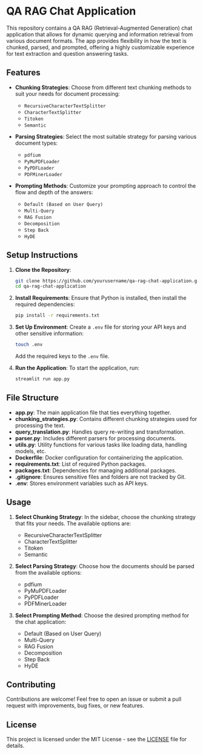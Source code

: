 # QA RAG Chat Application

This repository contains a QA RAG (Retrieval-Augmented Generation) chat application that allows for dynamic querying and information retrieval from various document formats. The app provides flexibility in how the text is chunked, parsed, and prompted, offering a highly customizable experience for text extraction and question answering tasks.

## Features

- **Chunking Strategies**: Choose from different text chunking methods to suit your needs for document processing:
    - `RecursiveCharacterTextSplitter`
    - `CharacterTextSplitter`
    - `Titoken`
    - `Semantic`

- **Parsing Strategies**: Select the most suitable strategy for parsing various document types:
    - `pdfium`
    - `PyMuPDFLoader`
    - `PyPDFLoader`
    - `PDFMinerLoader`

- **Prompting Methods**: Customize your prompting approach to control the flow and depth of the answers:
    - `Default (Based on User Query)`
    - `Multi-Query`
    - `RAG Fusion`
    - `Decomposition`
    - `Step Back`
    - `HyDE`

## Setup Instructions

1. **Clone the Repository**:
    ```bash
    git clone https://github.com/yourusername/qa-rag-chat-application.git
    cd qa-rag-chat-application
    ```

2. **Install Requirements**:
    Ensure that Python is installed, then install the required dependencies:
    ```bash
    pip install -r requirements.txt
    ```

3. **Set Up Environment**:
    Create a `.env` file for storing your API keys and other sensitive information:
    ```bash
    touch .env
    ```
    Add the required keys to the `.env` file.

4. **Run the Application**:
    To start the application, run:
    ```bash
    streamlit run app.py
    ```

## File Structure

- **app.py**: The main application file that ties everything together.
- **chunking_strategies.py**: Contains different chunking strategies used for processing the text.
- **query_translation.py**: Handles query re-writing and transformation.
- **parser.py**: Includes different parsers for processing documents.
- **utils.py**: Utility functions for various tasks like loading data, handling models, etc.
- **Dockerfile**: Docker configuration for containerizing the application.
- **requirements.txt**: List of required Python packages.
- **packages.txt**: Dependencies for managing additional packages.
- **.gitignore**: Ensures sensitive files and folders are not tracked by Git.
- **.env**: Stores environment variables such as API keys.

## Usage

1. **Select Chunking Strategy**: In the sidebar, choose the chunking strategy that fits your needs. The available options are:
    - RecursiveCharacterTextSplitter
    - CharacterTextSplitter
    - Titoken
    - Semantic

2. **Select Parsing Strategy**: Choose how the documents should be parsed from the available options:
    - pdfium
    - PyMuPDFLoader
    - PyPDFLoader
    - PDFMinerLoader

3. **Select Prompting Method**: Choose the desired prompting method for the chat application:
    - Default (Based on User Query)
    - Multi-Query
    - RAG Fusion
    - Decomposition
    - Step Back
    - HyDE

## Contributing

Contributions are welcome! Feel free to open an issue or submit a pull request with improvements, bug fixes, or new features.

## License

This project is licensed under the MIT License - see the [LICENSE](LICENSE) file for details.
